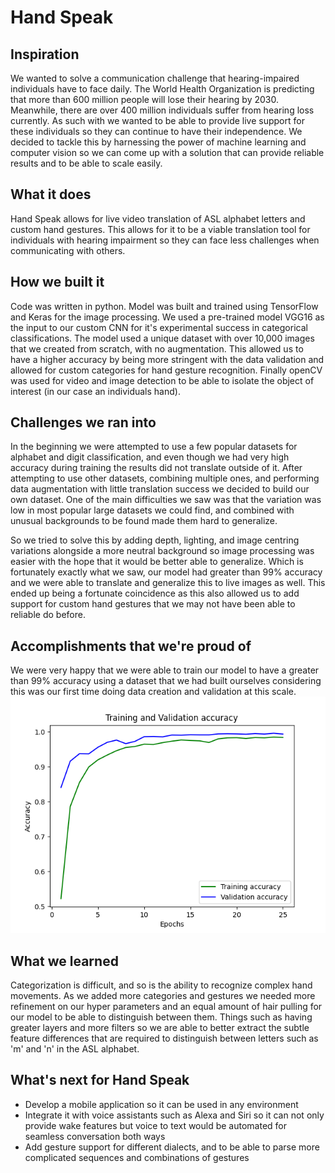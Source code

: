 # Hand Speak

## Inspiration
We wanted to solve a communication challenge that hearing-impaired individuals have to face daily. 
The World Health Organization is predicting that more than 600 million people will lose their hearing by 2030. Meanwhile, there are over 400 million individuals suffer from hearing loss currently. As such with we wanted to be able to provide live support for these individuals so they can continue to have their independence. We decided to tackle this by harnessing the power of machine learning and computer vision so we can come up with a solution that can provide reliable results and to be able to scale easily.

## What it does
Hand Speak allows for live video translation of ASL alphabet letters and custom hand gestures. This allows for it to be a viable translation tool for individuals with hearing impairment so they can face less challenges when communicating with others.

## How we built it
Code was written in python. Model was built and trained using TensorFlow and Keras for the image processing. We used a pre-trained model VGG16 as the input to our custom CNN for it's experimental success in categorical classifications. The model used a unique dataset with over 10,000 images that we created from scratch, with no augmentation. This allowed us to have a higher accuracy by being more stringent with the data validation and allowed for custom categories for hand gesture recognition. Finally openCV was used for video and image detection to be able to isolate the object of interest (in our case an individuals hand).

## Challenges we ran into
In the beginning we were attempted to use a few popular datasets for alphabet and digit classification, and even though we had very high accuracy during training the results did not translate outside of it. After attempting to use other datasets, combining multiple ones, and performing data augmentation with little translation success we decided to build our own dataset. One of the main difficulties we saw was that the variation was low in most popular large datasets we could find, and combined with unusual backgrounds to be found made them hard to generalize.

So we tried to solve this by adding depth, lighting, and image centring variations alongside a more neutral background so image processing was easier with the hope that it would be better able to generalize. Which is fortunately exactly what we saw, our model had greater than 99% accuracy and we were able to translate and generalize this to live images as well. This ended up being a fortunate coincidence as this also allowed us to add support for custom hand gestures that we may not have been able to reliable do before.

## Accomplishments that we're proud of
We were very happy that we were able to train our model to have a greater than 99% accuracy using a dataset that we had built ourselves considering this was our first time doing data creation and validation at this scale.
![Accuracy Plot](https://raw.githubusercontent.com/AmanC92/hand-speak/main/images/accuracy.png)

## What we learned
Categorization is difficult, and so is the ability to recognize complex hand movements. As we added more categories and gestures we needed more refinement on our hyper parameters and an equal amount of hair pulling for our model to be able to distinguish between them. Things such as having greater layers and more filters so we are able to better extract the subtle feature differences that are required to distinguish between letters such as 'm' and 'n' in the ASL alphabet.

## What's next for Hand Speak
- Develop a mobile application so it can be used in any environment
- Integrate it with voice assistants such as Alexa and Siri so it can not only provide wake features but voice to text would be automated for seamless conversation both ways
- Add gesture support for different dialects, and to be able to parse more complicated sequences and combinations of gestures